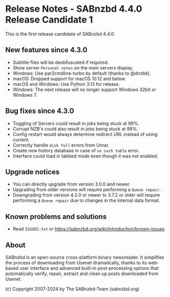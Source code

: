 Release Notes - SABnzbd 4.4.0 Release Candidate 1
=========================================================

This is the first release candidate of SABnzbd 4.4.0.

## New features since 4.3.0

* Subtitle files will be deobfuscated if required.
* Show server `Personal notes` on the main servers display.
* Windows: Use par2cmdline-turbo by default (thanks to @dnzbk).
* macOS: Dropped support for macOS 10.12 and below.
* macOS and Windows: Use Python 3.13 for release.
* Windows: The next release will no longer support Windows 32bit or Windows 7.

## Bug fixes since 4.3.0

* Toggling of Servers could result in jobs being stuck at 99%.
* Corrupt NZB's could also result in jobs being stuck at 99%.
* Config restart would always determine redirect URL instead of using current.
* Correctly handle `disk full` errors from Unrar.
* Create new history database in case of `no such table` error.
* Interface could load in tabbed mode even though it was not enabled.

## Upgrade notices

* You can directly upgrade from version 3.0.0 and newer.
* Upgrading from older versions will require performing a `Queue repair`.
* Downgrading from version 4.2.0 or newer to 3.7.2 or older will require
  performing a `Queue repair` due to changes in the internal data format.

## Known problems and solutions

* Read `ISSUES.txt` or https://sabnzbd.org/wiki/introduction/known-issues

## About
SABnzbd is an open-source cross-platform binary newsreader.
It simplifies the process of downloading from Usenet dramatically, thanks to its web-based
user interface and advanced built-in post-processing options that automatically verify, repair,
extract and clean up posts downloaded from Usenet.

(c) Copyright 2007-2024 by The SABnzbd-Team (sabnzbd.org)

